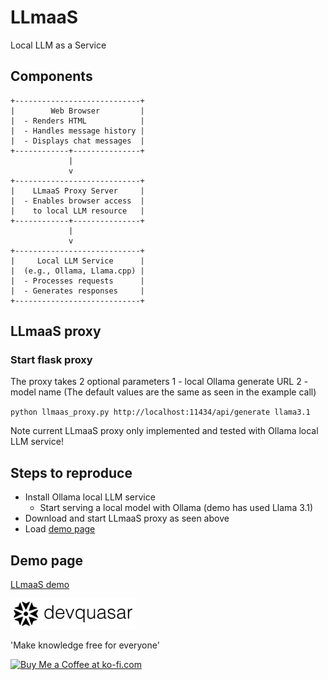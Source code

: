 # LLmaaS
Local LLM as a Service

## Components
```
+----------------------------+
|        Web Browser         |
|  - Renders HTML            |
|  - Handles message history |
|  - Displays chat messages  |
+------------+---------------+
             |
             v
+----------------------------+
|    LLmaaS Proxy Server     |
|  - Enables browser access  |
|    to local LLM resource   |
+------------+---------------+
             |
             v
+----------------------------+
|     Local LLM Service      |
|  (e.g., Ollama, Llama.cpp) |
|  - Processes requests      |
|  - Generates responses     |
+----------------------------+
```



## LLmaaS proxy

### Start flask proxy

The proxy takes 2 optional parameters
1 - local Ollama generate URL
2 - model name
(The default values are the same as seen in the example call) 

`python llmaas_proxy.py http://localhost:11434/api/generate llama3.1`

Note current LLmaaS proxy only implemented and tested with Ollama local LLM service!

## Steps to reproduce
- Install Ollama local LLM service
  - Start serving a local model with Ollama (demo has used Llama 3.1)
- Download and start LLmaaS proxy as seen above
- Load [demo page](https://devquasar.com/llmaas/)

## Demo page
[LLmaaS demo](https://devquasar.com/llmaas/)

[<img src="https://raw.githubusercontent.com/csabakecskemeti/devquasar/main/dq_logo_black-transparent.png" width="200"/>](https://devquasar.com)

'Make knowledge free for everyone'

<a href='https://ko-fi.com/L4L416YX7C' target='_blank'><img height='36' style='border:0px;height:36px;' src='https://storage.ko-fi.com/cdn/kofi6.png?v=6' border='0' alt='Buy Me a Coffee at ko-fi.com' /></a>
